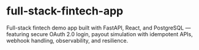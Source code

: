# full-stack-fintech-app
Full-stack fintech demo app built with FastAPI, React, and PostgreSQL — featuring secure OAuth 2.0 login, payout simulation with idempotent APIs, webhook handling, observability, and resilience.
